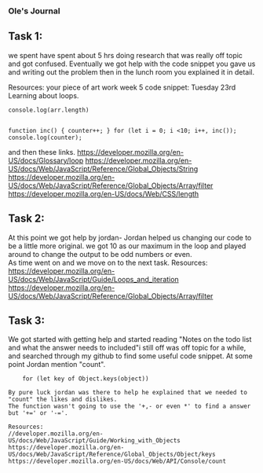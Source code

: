 ### Ole's Journal

## Task 1:
we spent have spent about 5 hrs doing research that was really off topic and got confused.
Eventually we got help with the code snippet you gave us and writing out the problem then in the lunch room you explained it in detail.

Resources:
your piece of art work
 week 5 code snippet: 
 Tuesday 23rd Learning about loops.

```for(i= 0; i <= 5; i++) {    console.log('this is a loop') let arr = [1,2,3,4,5,6,7]
console.log(arr.length)
```

```for (let i = 0;; i++) {  console.log("loop, i = " + i); if (i > 1)  break;};
```

```let counter =0;
function inc() { counter++; } for (let i = 0; i <10; i++, inc()); console.log(counter); 
```
 
 and then these links.
 https://developer.mozilla.org/en-US/docs/Glossary/loop
 https://developer.mozilla.org/en-US/docs/Web/JavaScript/Reference/Global_Objects/String
 https://developer.mozilla.org/en-US/docs/Web/JavaScript/Reference/Global_Objects/Array/filter
 https://developer.mozilla.org/en-US/docs/Web/CSS/length
 


## Task 2: 
At this point we got help by jordan-
Jordan helped us changing our code to be a little more original.
 we got 10 as our maximum in the loop and played around to change the output to be odd numbers or even.  
 As time went on and we move on to the next task.
Resources: 
https://developer.mozilla.org/en-US/docs/Web/JavaScript/Guide/Loops_and_iteration
https://developer.mozilla.org/en-US/docs/Web/JavaScript/Reference/Global_Objects/Array/filter


## Task 3:
We got started with getting help
and started reading "Notes on the todo list and what the answer needs to included"i still off was off topic for a while, and searched through my github to find some useful code snippet. At some point Jordan mention "count".
```let object = {a: 1,b: 2, c: 3,};
    for (let key of Object.keys(object)) 

By pure luck jordan was there to help he explained that we needed to "count" the likes and dislikes. 
The function wasn't going to use the '+,- or even *' to find a answer but '+=' or '-='.

Resources:
//developer.mozilla.org/en-US/docs/Web/JavaScript/Guide/Working_with_Objects
https://developer.mozilla.org/en-US/docs/Web/JavaScript/Reference/Global_Objects/Object/keys
https://developer.mozilla.org/en-US/docs/Web/API/Console/count


